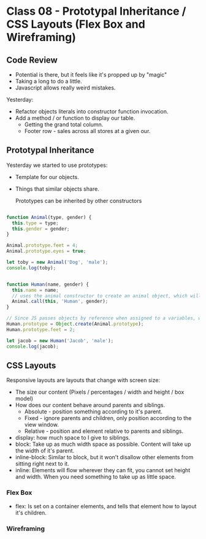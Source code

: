 # Class 08 - Prototypal Inheritance / CSS Layouts (Flex Box and Wireframing)

## Code Review

* Potential is there, but it feels like it's propped up by "magic"
* Taking a long to do a little.
* Javascript allows really weird mistakes.

Yesterday:

* Refactor objects literals into constructor function invocation.
* Add a method / or function to display our table.
  * Getting the grand total column.
  * Footer row - sales across all stores at a given our.

## Prototypal Inheritance

Yesterday we started to use prototypes:

* Template for our objects.
* Things that similar objects share.

  Prototypes can be inherited by other constructors

```javascript

function Animal(type, gender) {
  this.type = type;
  this.gender = gender;
}

Animal.prototype.feet = 4;
Animal.prototype.eyes = true;

let toby = new Animal('Dog', 'male');
console.log(toby);


function Human(name, gender) {
  this.name = name;
  // uses the animal constructor to create an animal object, which will extend the Human object
  Animal.call(this, 'Human', gender);
}

// Since JS passes objects by reference when assigned to a variables, we use Object.create to make a copy of the prototype.
Human.prototype = Object.create(Animal.prototype);
Human.prototype.feet = 2;

let jacob = new Human('Jacob', 'male');
console.log(jacob);

```

## CSS Layouts

Responsive layouts are layouts that change with screen size:

* The size our content (Pixels / percentages / width and height / box model)
* How does our content behave around parents and siblings.
  * Absolute - position something according to it's parent.
  * Fixed - ignore parents and children, only position according to the view window.
  * Relative - position and element relative to parents and siblings.
* display: how much space to I give to siblings.
* block: Take up as much width space as possible. Content will take up the width of it's parent.
* inline-block:  Similar to block, but it won't disallow other elements from sitting right next to it.
* inline: Elements will flow wherever they can fit, you cannot set height and width.  When you need something to take up as little space.

### Flex Box

* flex: Is set on a container elements, and tells that element how to layout it's children.

### Wireframing
